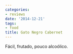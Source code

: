 ```yaml
---
categories:
- reviews
date: '2014-12-21'
tags:
- food
title: Gato Negro Cabernet
---
```


Fácil, frutado, pouco alcoólico.